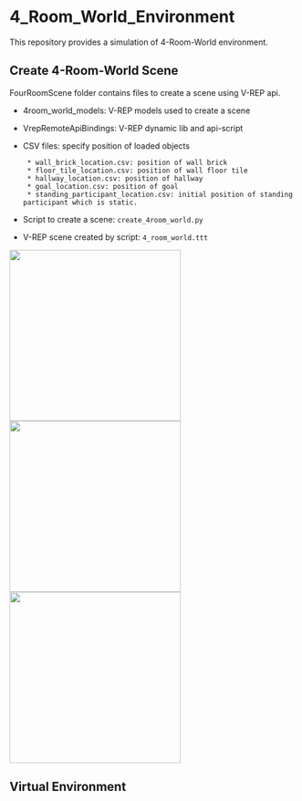 # 4_Room_World_Environment
This repository provides a simulation of 4-Room-World environment.

## Create 4-Room-World Scene
  FourRoomScene folder contains files to create a scene using V-REP api.
   
  * 4room_world_models: V-REP models used to create a scene
      
  * VrepRemoteApiBindings: V-REP dynamic lib and api-script
      
  * CSV files: specify position of loaded objects
  
         * wall_brick_location.csv: position of wall brick
         * floor_tile_location.csv: position of wall floor tile
         * hallway_location.csv: position of hallway
         * goal_location.csv: position of goal
         * standing_participant_location.csv: initial position of standing participant which is static.
         
  * Script to create a scene:
    `create_4room_world.py`
    
  * V-REP scene created by script: `4_room_world.ttt`
  
<img src="https://github.com/LinghengMeng/4_Room_World_Environment/blob/master/Images/4Room_Scene.png" width="300" height="300" />       <img src="https://github.com/LinghengMeng/4_Room_World_Environment/blob/master/Images/4Room_scene2.png" width="300" height="300" />     <img src="https://github.com/LinghengMeng/4_Room_World_Environment/blob/master/Images/4Room_scene2.png" width="300" height="300" /> 

## Virtual Environment
